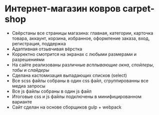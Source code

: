 # Интернет-магазин ковров carpet-shop
+ Свёрстаны все страницы магазина: главная, категории, карточка товара, аккаунт, корзина, избранное, оформление заказа, вход, регистрация, поддержка
+ Адаптивная отзывчивая вёрстка
+ Корректно смотрится на экранах с любыми размерами и разрешениями
+ На сайте реализованы различные *всплывающие окна*, *спойлеры*, *табы* и *слайдеры*
+ Сделана кастомизация выпадающих списков (select)
+ Все scss файлы собраны в один css файл, сгруппированны все медиа запросы
+ Все js файлы собраны в один js файл
+ Итоговые css и js файлы подключены в минифицированном варианте
+ Сайт сделан на основе сборщиков gulp + webpack

